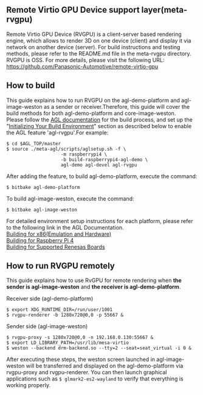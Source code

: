 ## Remote Virtio GPU Device support layer(meta-rvgpu)
Remote Virtio GPU Device (RVGPU) is a client-server based rendering engine, which allows to render 3D on one device (client) and display it via network on another device (server). For build instructions and testing methods, please refer to the README.md file in the meta-rvgpu directory.
RVGPU is OSS. For more details, please visit the following URL:  
https://github.com/Panasonic-Automotive/remote-virtio-gpu

## How to build
This guide explains how to run RVGPU on the agl-demo-platform and agl-image-weston as a sender or receiver.Therefore, this guide will cover the build methods for both agl-demo-platform and core-image-weston.  
Please follow the [AGL documentation](https://docs.automotivelinux.org/en/master/#01_Getting_Started/02_Building_AGL_Image/01_Build_Process_Overview/) for the build process, and set up the "[Initializing Your Build Environment](https://docs.automotivelinux.org/en/master/#01_Getting_Started/02_Building_AGL_Image/04_Initializing_Your_Build_Environment/)" section as described below to enable the AGL feature 'agl-rvgpu'.For example:
```
$ cd $AGL_TOP/master
$ source ./meta-agl/scripts/aglsetup.sh -f \
                    -m raspberrypi4 \
                    -b build-raspberrypi4-agl-demo \
                    agl-demo agl-devel agl-rvgpu
```
After adding the feature, to build agl-demo-platform, execute the command:
```
$ bitbake agl-demo-platform
```
To build agl-image-weston, execute the command:
```
$ bitbake agl-image-weston
```
For detailed environment setup instructions for each platform, please refer to the following link in the AGL Documentation.  
[Building for x86(Emulation and Hardware)](https://docs.automotivelinux.org/en/master/#01_Getting_Started/02_Building_AGL_Image/07_Building_for_x86_%28Emulation_and_Hardware%29/)  
[Building for Raspberry Pi 4](https://docs.automotivelinux.org/en/master/#01_Getting_Started/02_Building_AGL_Image/08_Building_for_Raspberry_Pi_4/)  
[Building for Supported Renesas Boards](https://docs.automotivelinux.org/en/master/#01_Getting_Started/02_Building_AGL_Image/09_Building_for_Supported_Renesas_Boards/)

## How to run RVGPU remotely
This guide explains how to use RvGPU for remote rendering when **the sender is agl-image-weston** and **the receiver is agl-demo-platform**.

Receiver side (agl-demo-platform)
```
$ export XDG_RUNTIME_DIR=/run/user/1001
$ rvgpu-renderer -b 1280x720@0,0 -p 55667 &
```
Sender side (agl-image-weston)
```
$ rvgpu-proxy -s 1280x720@0,0 -n 192.168.0.130:55667 &
$ export LD_LIBRARY_PATH=/usr/lib/mesa-virtio
$ weston --backend drm-backend.so --tty=2 --seat=seat_virtual -i 0 &
```
After executing these steps, the weston screen launched in agl-image-weston will be transferred and displayed on the agl-demo-platform via rvgpu-proxy and rvgpu-renderer. You can then launch graphical applications such as `$ glmark2-es2-wayland` to verify that everything is working properly.
